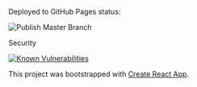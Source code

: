 Deployed to GitHub Pages status:

![Publish Master Branch](https://github.com/leslie-alldridge/react-boilerplate-2020-github-pages/workflows/Publish%20Master%20Branch/badge.svg)

Security

[![Known Vulnerabilities](https://snyk.io/test/github/{leslie-alldridge}/{react-boilerplate-2020-github-pages}/badge.svg)](https://snyk.io/test/github/{leslie-alldridge}/{react-boilerplate-2020-github-pages})

This project was bootstrapped with [Create React App](https://github.com/facebook/create-react-app).
